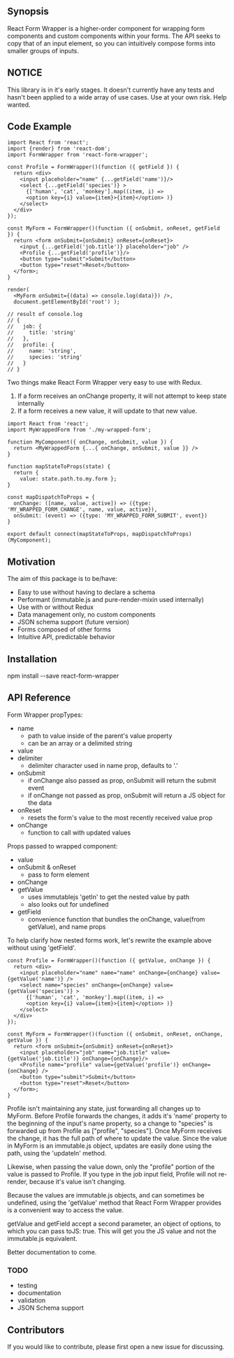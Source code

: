## Synopsis

React Form Wrapper is a higher-order component for wrapping form components and
custom components within your forms.  The API seeks to copy that of an input
element, so you can intuitively compose forms into smaller groups of inputs.

## NOTICE

This library is in it's early stages.  It doesn't currently have any tests and
hasn't been applied to a wide array of use cases.  Use at your own risk.
Help wanted.

## Code Example

```
import React from 'react';
import {render} from 'react-dom';
import FormWrapper from 'react-form-wrapper';

const Profile = FormWrapper()(function ({ getField }) {
  return <div>
    <input placeholder="name" {...getField('name')}/>
    <select {...getField('species')} >
      {['human', 'cat', 'monkey'].map((item, i) =>
      <option key={i} value={item}>{item}</option> )}
    </select>
  </div>
});

const MyForm = FormWrapper()(function ({ onSubmit, onReset, getField }) {
  return <form onSubmit={onSubmit} onReset={onReset}>
    <input {...getField('job.title')} placeholder="job" />
    <Profile {...getField('profile')}/>
    <button type="submit">Submit</button>
    <button type="reset">Reset</button>
  </form>;
}

render(
  <MyForm onSubmit={(data) => console.log(data)}) />,
  document.getElementById('root') );

// result of console.log
// {
//   job: {
//     title: 'string'
//   },
//   profile: {
//     name: 'string',
//     species: 'string'
//   }
// }
```

Two things make React Form Wrapper very easy to use with Redux.
  1) If a form receives an onChange property, it will not attempt to keep state internally
  2) If a form receives a new value, it will update to that new value.

```
import React from 'react';
import MyWrappedForm from './my-wrapped-form';

function MyComponent({ onChange, onSubmit, value }) {
  return <MyWrappedForm {...{ onChange, onSubmit, value }} />
}

function mapStateToProps(state) {
  return {
    value: state.path.to.my.form };
}

const mapDispatchToProps = {
  onChange: ([name, value, active]) => ({type: 'MY_WRAPPED_FORM_CHANGE', name, value, active}),
  onSubmit: (event) => ({type: 'MY_WRAPPED_FORM_SUBMIT', event})
}

export default connect(mapStateToProps, mapDispatchToProps)(MyComponent);
```

## Motivation

The aim of this package is to be/have:
*  Easy to use without having to declare a schema
*  Performant (immutable.js and pure-render-mixin used internally)
*  Use with or without Redux
*  Data management only, no custom components
*  JSON schema support (future version)
*  Forms composed of other forms
*  Intuitive API, predictable behavior

## Installation

npm install --save react-form-wrapper

## API Reference

Form Wrapper propTypes:
* name
  * path to value inside of the parent's value property
  * can be an array or a delimited string
* value
* delimiter
  * delimiter character used in name prop, defaults to '.'
* onSubmit
  * if onChange also passed as prop, onSubmit will return the submit event
  * if onChange not passed as prop, onSubmit will return a JS object for the data
* onReset
  * resets the form's value to the most recently received value prop
* onChange
  * function to call with updated values

Props passed to wrapped component:
  * value
  * onSubmit & onReset
    * pass to form element
  * onChange
  * getValue
    * uses immutablejs 'getIn' to get the nested value by path
    * also looks out for undefined
  * getField
    * convenience function that bundles the onChange, value(from getValue), and name props


To help clarify how nested forms work, let's rewrite the example above without using 'getField'.

```
const Profile = FormWrapper()(function ({ getValue, onChange }) {
  return <div>
    <input placeholder="name" name="name" onChange={onChange} value={getValue('name')} />
    <select name="species" onChange={onChange} value={getValue('species')} >
      {['human', 'cat', 'monkey'].map((item, i) =>
      <option key={i} value={item}>{item}</option> )}
    </select>
  </div>
});

const MyForm = FormWrapper()(function ({ onSubmit, onReset, onChange, getValue }) {
  return <form onSubmit={onSubmit} onReset={onReset}>
    <input placeholder="job" name="job.title" value={getValue('job.title')} onChange={onChange}/>
    <Profile name="profile" value={getValue('profile')} onChange={onChange} />
    <button type="submit">Submit</button>
    <button type="reset">Reset</button>
  </form>;
}
```

Profile isn't maintaining any state, just forwarding all changes up to MyForm.  Before
Profile forwards the changes, it adds it's 'name' property to the beginning of the
input's name property, so a change to "species" is forwarded up from Profile as ["profile", "species"].
Once MyForm receives the change, it has the full path of where to update the value.
Since the value in MyForm is an immutable.js object,
updates are easily done using the path, using the 'updateIn' method.

Likewise, when passing the value down, only the "profile" portion of the value is passed to Profile.
If you type in the job input field, Profile will not re-render, because it's value
isn't changing.

Because the values are immutable.js objects, and can sometimes be undefined, using the 'getValue'
method that React Form Wrapper provides is a convenient way to access the value.

getValue and getField accept a second parameter, an object of options, to which you can pass toJS: true.
This will get you the JS value and not the immutable.js equivalent.

Better documentation to come.


### TODO
  * testing
  * documentation
  * validation
  * JSON Schema support

## Contributors

If you would like to contribute, please first open a new issue for discussing.
